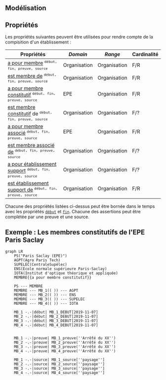 ## Modélisation

## Propriétés

Les propriétés suivantes peuvent être utilisées pour rendre compte de la compisition d'un établissement :

| Propriétés                                                                                                               | *Domain*     | *Range*      | **Cardinalité** |
| ------------------------------------------------------------------------------------------------------------------------ | ------------ | ------------ | --------------- |
| [a pour membre](Propriétés/a%20pour%20membre.md) <sup>`début, fin, preuve, source`</sup>                                 | Organisation | Organisation | F/R             |
| [est membre de](Propriétés/est%20membre%20de.md) <sup>`début, fin, preuve, source`</sup>                                 | Organisation | Organisation | F/R             |
| [a pour membre constitutif](Propriétés/a%20pour%20membre%20constitutif.md) <sup>`début, fin, preuve, source`</sup>       | EPE          | Organisation | F/R             |
| [est membre constitutif](Propriétés/est%20membre%20constitutif.md) de <sup>`début, fin, preuve, source`</sup>            | Organisation | Organisation | F/?             |
| [a pour membre associé](Propriétés/a%20pour%20membre%20associé.md) <sup>`début, fin, preuve, source`</sup>               | EPE          | Organisation | F/R             |
| [est membre associé de](Propriétés/est%20membre%20associé%20de.md) <sup>`début, fin, preuve, source`</sup>               | Organisation | Organisation | F/?             |
| [a pour établissement support](Propriétés/a%20pour%20établissement%20support.md) <sup>`début, fin, preuve, source`</sup> | Organisation | Organisation | F/?             |
| [est établissement support de](Propriétés/est%20établissement%20support%20de.md) <sup>`début, fin, preuve, source`</sup> | Organisation | Organisation | F/R             |

Chacune des propriétés listées ci-dessus peut être bornée dans le temps avec les propriétés [`début`](Propriétés/début.md) et [`fin`](Propriétés/fin.md). Chacune des assertions peut être complétée par une preuve et une source.

## Exemple : Les membres constitutifs de l'EPE Paris Saclay

```mermaid
graph LR
    PS("Paris Saclay (EPE)")
    AGPT(Agro Paris Tech)
    SUPELEC(CentraleSupélec)
    ENS(École normale supérieure Paris-Saclay)
    IOTA(Institut d'optique théorique et appliquée)
    MEMBRE{{a pour membre constitutif}}
    
    PS --- MEMBRE 
    MEMBRE --- MB_1(( )) --- AGPT
    MEMBRE --- MB_2(( )) --- ENS
    MEMBRE --- MB_3(( )) --- SUPELEC
    MEMBRE --- MB_4(( )) --- IOTA

    MB_1 -.-|début| MB_1_DEBUT[2019-11-07]
    MB_2 -.-|début| MB_2_DEBUT[2019-11-07]
    MB_3 -.-|début| MB_3_DEBUT[2019-11-07]
    MB_4 -.-|début| MB_4_DEBUT[2019-11-07]


    MB_1 -.-|preuve| MB_1_preuve(''Arrếté du XX'')
    MB_2 -.-|preuve| MB_2_preuve(''Arrếté du XX'')
    MB_3 -.-|preuve| MB_3_preuve(''Arrếté du XX'')
    MB_4 -.-|preuve| MB_4_preuve(''Arrếté du XX'')
    
    MB_1 -.-|source| MB_1_source[''paysage'']
    MB_2 -.-|source| MB_2_source[''paysage'']
    MB_3 -.-|source| MB_3_source[''paysage'']
    MB_4 -.-|source| MB_4_source[''paysage'']
```